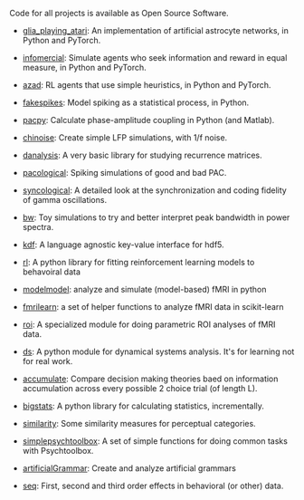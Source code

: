 Code for all projects is available as Open Source Software.

- [glia_playing_atari](https://github.com/CoAxLab/glia_playing_atari): An implementation of artificial astrocyte networks, in Python and PyTorch.

- [infomercial](https://github.com/CoAxLab/infomercial): Simulate agents who seek information and reward in equal measure, in Python and PyTorch.

- [azad](https://github.com/CoAxLab/azad): RL agents that use simple heuristics, in Python and PyTorch.

- [fakespikes](https://github.com/voytekresearch/fakespikes): Model spiking as a statistical process, in Python.

- [pacpy](https://github.com/voytekresearch/pacpy): Calculate phase-amplitude coupling in Python (and Matlab).

- [chinoise](https://github.com/voytekresearch/chinoise): Create simple LFP simulations, with 1/f noise.

- [danalysis](https://github.com/voytekresearch/danalysis): A very basic library for studying recurrence matrices.

- [pacological](https://github.com/voytekresearch/pacological): Spiking simulations of good and bad PAC.

- [syncological](https://github.com/voytekresearch/syncological): A detailed look at the synchronization and coding fidelity of gamma oscillations.

- [bw](https://github.com/voytekresearch/bw): Toy simulations to try and better interpret peak bandwidth in power spectra.

- [kdf](https://github.com/parenthetical-e/kdf): A language agnostic key-value interface for hdf5.

- [rl](https://github.com/parenthetical-e/rl): A python library for fitting reinforcement learning models to behavoiral data 

- [modelmodel](http://parenthetical-e.github.io/modelmodel/): analyze and simulate (model-based) fMRI in python

- [fmrilearn](https://github.com/parenthetical-e/fmrilearn): a set of helper functions to analyze fMRI data in scikit-learn

- [roi](https://github.com/parenthetical-e/roi): A specialized module for doing parametric ROI analyses of fMRI data.

- [ds](https://github.com/parenthetical-e/ds): A python module for dynamical systems analysis. It's for learning not for real work.

- [accumulate](http://parenthetical-e.github.io/accumulate/): Compare decision making theories baed on information accumulation across every possible 2 choice trial (of length L).

- [bigstats](https://github.com/parenthetical-e/bigstats): A python library for calculating statistics, incrementally.

- [similarity](https://github.com/parenthetical-e/similarity): Some similarity measures for perceptual categories.

- [simplepsychtoolbox](https://github.com/parenthetical-e/simplepsychtoolbox): A set of simple functions for doing common tasks with Psychtoolbox.

- [artificialGrammar](https://github.com/parenthetical-e/artificialGrammar): Create and analyze artificial grammars

- [seq](https://github.com/parenthetical-e/seq): First, second and third order effects in behavioral (or other) data.

